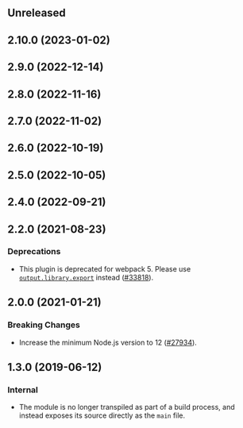 <!-- Learn how to maintain this file at https://github.com/WordPress/gutenberg/tree/HEAD/packages#maintaining-changelogs. -->

## Unreleased

## 2.10.0 (2023-01-02)

## 2.9.0 (2022-12-14)

## 2.8.0 (2022-11-16)

## 2.7.0 (2022-11-02)

## 2.6.0 (2022-10-19)

## 2.5.0 (2022-10-05)

## 2.4.0 (2022-09-21)

## 2.2.0 (2021-08-23)

### Deprecations

-   This plugin is deprecated for webpack 5. Please use [`output.library.export`](https://webpack.js.org/configuration/output/#outputlibraryexport) instead ([#33818](https://github.com/WordPress/gutenberg/pull/33818)).

## 2.0.0 (2021-01-21)

### Breaking Changes

-   Increase the minimum Node.js version to 12 ([#27934](https://github.com/WordPress/gutenberg/pull/27934)).

## 1.3.0 (2019-06-12)

### Internal

-   The module is no longer transpiled as part of a build process, and instead exposes its source directly as the `main` file.
